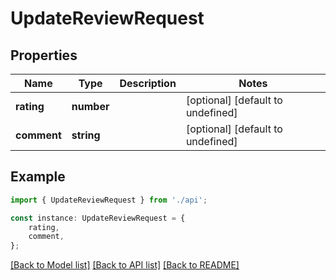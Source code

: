 # UpdateReviewRequest


## Properties

Name | Type | Description | Notes
------------ | ------------- | ------------- | -------------
**rating** | **number** |  | [optional] [default to undefined]
**comment** | **string** |  | [optional] [default to undefined]

## Example

```typescript
import { UpdateReviewRequest } from './api';

const instance: UpdateReviewRequest = {
    rating,
    comment,
};
```

[[Back to Model list]](../README.md#documentation-for-models) [[Back to API list]](../README.md#documentation-for-api-endpoints) [[Back to README]](../README.md)
